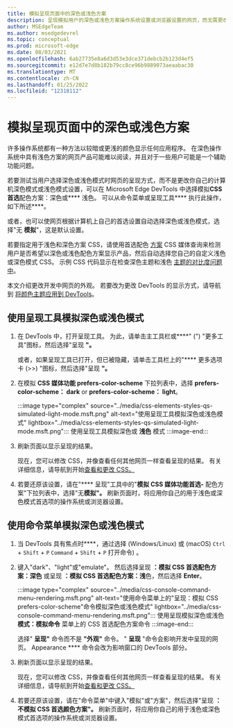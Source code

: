 ```yaml
---
title: 模拟呈现页面中的深色或浅色方案
description: 呈现模拟用户的深色或浅色方案操作系统设置或浏览器设置的网页，而无需更改你自己的计算机设置。  将 CSS 媒体查询与 DevTools 呈现选项一起用于 prefers-color-scheme。
author: MSEdgeTeam
ms.author: msedgedevrel
ms.topic: conceptual
ms.prod: microsoft-edge
ms.date: 08/03/2021
ms.openlocfilehash: 6ab27735e8a6d3d53e3dce371debcb2b123d4ef5
ms.sourcegitcommit: e12d7e7d8b182b79cc8ce96b9889073aeaabac30
ms.translationtype: MT
ms.contentlocale: zh-CN
ms.lasthandoff: 01/25/2022
ms.locfileid: "12318112"
---
```

# <a name="emulate-dark-or-light-schemes-in-the-rendered-page"></a>模拟呈现页面中的深色或浅色方案

许多操作系统都有一种方法以较暗或更浅的颜色显示任何应用程序。  在深色操作系统中具有浅色方案的网页产品可能难以阅读，并且对于一些用户可能是一个辅助功能问题。

若要测试当用户选择深色或浅色模式时网页的呈现方式，而不是更改你自己的计算机深色模式或浅色模式设置，可以在 Microsoft Edge DevTools 中选择模拟**CSS 首选**配色方案：深色或**** 浅色。  可以从命令菜单或呈现工具**** 执行此操作，如下所述****。

或者，也可以使网页根据计算机上自己的首选设置自动选择深色或浅色模式，选择"无 **模拟**"，这是默认设置。

若要指定用于浅色和深色方案 CSS，请使用首选配色 [方案](https://developer.mozilla.org/docs/Web/CSS/@media/prefers-color-scheme) CSS 媒体查询来检测用户是否希望以深色或浅色配色方案显示产品，然后自动选择您自己的自定义浅色或深色模式 CSS。  示例 CSS 代码显示在检查深色主题和浅色 [主题的对比度问题中](test-dark-mode.md)。

本文介绍更改开发中网页的外观。  若要改为更改 DevTools 的显示方式，请导航到 [将颜色主题应用到 DevTools](../customize/theme.md)。


<!-- ====================================================================== -->
## <a name="emulating-dark-or-light-mode-using-the-rendering-tool"></a>使用呈现工具模拟深色或浅色模式

1.  在 DevTools 中，打开呈现工具。  为此，请单击主工具栏或****" (") "更多工具"图标，然后选择"呈现 **"。**
    
    或者，如果呈现工具已打开，但已被隐藏，请单击工具栏上的"**** 更多选项卡 (>>) "图标，然后选择"呈现 **"。**

1.  在模拟 **CSS 媒体功能 prefers-color-scheme** 下拉列表中，选择 **prefers-color-scheme： dark** or **prefers-color-scheme： light**。

    :::image type="complex" source="../media/css-elements-styles-qs-simulated-light-mode.msft.png" alt-text="使用呈现工具模拟深色或浅色模式" lightbox="../media/css-elements-styles-qs-simulated-light-mode.msft.png":::
       使用呈现工具模拟深色或 **浅色** 模式
    :::image-end:::

1.  刷新页面以显示呈现的结果。

    现在，您可以修改 CSS，并像查看任何其他网页一样查看呈现的结果。  有关详细信息，请导航到开始[查看和更改 CSS。](../css/index.md)

1.  若要还原该设置，请在"**** 呈现"工具中的"**模拟 CSS 媒体功能首选-** 配色方案"下拉列表中，选择"无**模拟"。**  刷新页面时，将应用你自己的用于浅色或深色模式首选项的操作系统或浏览器设置。


<!-- ====================================================================== -->
## <a name="emulating-dark-or-light-mode-using-the-command-menu"></a>使用命令菜单模拟深色或浅色模式

1.  当 DevTools 具有焦点时****，通过选择 (Windows/Linux) 或 (macOS) `Ctrl` + `Shift` + `P` `Command` + `Shift` + `P` 打开命令) 。

1.  键入"dark"、"light"或"emulate"。  然后选择呈现 **：模拟 CSS 首选配色方案：深色** 或呈现 **：模拟 CSS 首选配色方案：浅**色，然后选择 **Enter**。

    :::image type="complex" source="../media/css-console-command-menu-rendering.msft.png" alt-text="使用命令菜单上的&quot;呈现：模拟 CSS prefers-color-scheme&quot;命令模拟深色或浅色模式" lightbox="../media/css-console-command-menu-rendering.msft.png":::
        使用呈现模拟深色或浅色 **模式：模拟命令** 菜单上的 CSS 首选配色方案命令
    :::image-end:::

    选择" **呈现"** 命令而不是 **"外观"** 命令。  " **呈现** "命令会影响开发中呈现的网页。  Appearance **** 命令会改为影响窗口的 DevTools 部分。

1.  刷新页面以显示呈现的结果。

    现在，您可以修改 CSS，并像查看任何其他网页一样查看呈现的结果。  有关详细信息，请导航到开始[查看和更改 CSS。](../css/index.md)

1.  若要还原该设置，请在"命令菜单"中键入"模拟"或"方案"，然后选择"呈现 **：不模拟 CSS 首选颜色方案"。**  刷新页面时，将应用你自己的用于浅色或深色模式首选项的操作系统或浏览器设置。
